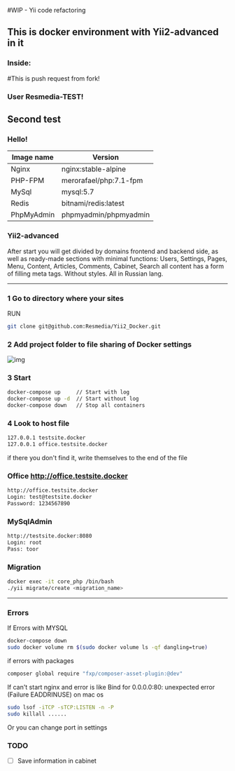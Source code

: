 #WIP - Yii code refactoring

## This is docker environment with Yii2-advanced in it 

### Inside: 

#This is push request from fork!
### User Resmedia-TEST!
## Second test
### Hello!

Image name | Version
------------ | -------------
Nginx | nginx:stable-alpine
PHP-FPM | merorafael/php:7.1-fpm
MySql | mysql:5.7
Redis | bitnami/redis:latest
PhpMyAdmin | phpmyadmin/phpmyadmin

### Yii2-advanced

After start you will get divided by domains frontend and backend side, as well as ready-made sections with minimal 
functions: Users, Settings, Pages, Menu, Content, Articles, Comments, Cabinet, Search all content has a form of filling meta tags. 
Without styles. All in Russian lang.

--------------------------------------------

### 1 Go to directory where your sites

RUN
```bash
git clone git@github.com:Resmedia/Yii2_Docker.git
```

### 2 Add project folder to file sharing of Docker settings 

![img](https://image.prntscr.com/image/C5r_SEtQS5_XaMBe6tDtyQ.png)

### 3 Start

```bash
docker-compose up     // Start with log
docker-compose up -d  // Start without log
docker-compose down   // Stop all containers
```

### 4 Look to host file

```bash
127.0.0.1 testsite.docker
127.0.0.1 office.testsite.docker
```
if there you don't find it, write themselves to the end of the file

### Office http://office.testsite.docker

```bash
http://office.testsite.docker
Login: test@testsite.docker
Password: 1234567890
```

### MySqlAdmin

```bash
http://testsite.docker:8080
Login: root
Pass: toor
```
### Migration

```bash
docker exec -it core_php /bin/bash
./yii migrate/create <migration_name>
```
----------------------------------------
### Errors 

If Errors with MYSQL
```bash
docker-compose down
sudo docker volume rm $(sudo docker volume ls -qf dangling=true)
```

if errors with packages
```bash
composer global require "fxp/composer-asset-plugin:@dev"
```

If can't start nginx and error is like Bind for 0.0.0.0:80: unexpected error (Failure EADDRINUSE) on mac os

```bash
sudo lsof -iTCP -sTCP:LISTEN -n -P
sudo killall ......
```
Or you can change port in settings

### TODO 

- [ ] Save information in cabinet
